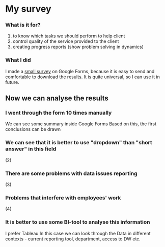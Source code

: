 # My survey
### What is it for?
1) to know which tasks we should perform to help client
2) control quality of the service provided to the client
3) creating progress reports (show problem solving in dynamics)


### What I did
I made a [small survey](https://forms.gle/W14b7hATSmrQXc4a8) on Google Forms, because it is easy to send and comfortable to download the results.
It is quite universal, so I can use it in future.


## Now we can analyse the results
### I went through the form 10 times manually

We can see some summary inside Google Forms
Based on this, the first conclusions can be drawn

### We can see that it is better to use "dropdown" than "short answer" in this field
(2)

### There are some problems with data issues reporting
(3)

### Problems that interfere with employees' work
(4)

### It is better to use some BI-tool to analyse this information
I prefer Tableau
In this case we can look through the Data in different contexts - current reporting tool, department, access to DW etc.